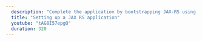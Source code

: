 ```yaml
---
  description: "Complete the application by bootstrapping JAX-RS using the built-in Application class."
  title: "Setting up a JAX RS application"
  youtube: "tAG8I57epgQ"
  duration: 320
---
```

